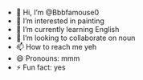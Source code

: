 - 👋 Hi, I’m @Bbbfamouse0
- 👀 I’m interested in painting 
- 🌱 I’m currently learning English 
- 💞️ I’m looking to collaborate on noun
- 📫 How to reach me yeh
- 😄 Pronouns: mmm
- ⚡ Fun fact: yes

<!---
Bbbfamouse0/Bbbfamouse0 is a ✨ special ✨ repository because its `README.md` (this file) appears on your GitHub profile.
You can click the Preview link to take a look at your changes.
--->
